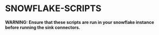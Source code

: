 # SNOWFLAKE-SCRIPTS

#### WARNING: Ensure that these scripts are run in your snowflake instance before running the sink connectors.